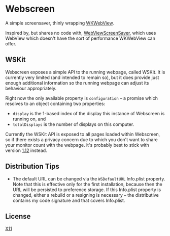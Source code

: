 # Webscreen

A simple screensaver, thinly wrapping [WKWebView][].

Inspired by, but shares no code with, [WebViewScreenSaver][], which uses
WebView which doesn't have the sort of performance WKWebView can offer.

[WKWebView]: https://developer.apple.com/documentation/webkit/wkwebview
[WebViewScreenSaver]: https://github.com/liquidx/webviewscreensaver

## WSKit

Webscreen exposes a simple API to the running webpage, called WSKit. It is
currently very limited (and intended to remain so), but it does provide
just enough additional information so the running webpage can adjust its
behaviour appropriately.

Right now the only available property is `configuration` – a promise which
resolves to an object containing two properties:

* `display` is the 1-based index of the display this instance of Webscreen
  is running on, and
* `totalDisplays` is the number of displays on this computer.

Currently the WSKit API is exposed to all pages loaded within Webscreen, so
if there exists a privacy concern due to which you don't want to share your
monitor count with the webpage. it's probably best to stick with version
[1.12][] instead.

[1.12]: https://github.com/paulsnar/webscreen/releases/tag/v1.12

## Distribution Tips

* The default URL can be changed via the `WSDefaultURL` Info.plist property.
  Note that this is effective only for the first installation, because then
  the URL will be persisted to preference storage. If this Info.plist property
  is changed, either a rebuild or a resigning is necessary – the distributive
  contains my code signature and that covers Info.plist.

## License

[X11](./LICENSE.txt)
